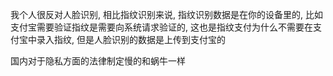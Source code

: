 我个人很反对人脸识别, 相比指纹识别来说, 指纹识别数据是在你的设备里的, 比如支付宝需要验证指纹是需要向系统请求验证的, 这也是指纹支付为什么不需要在支付宝中录入指纹, 但是人脸识别的数据是上传到支付宝的

国内对于隐私方面的法律制定慢的和蜗牛一样
